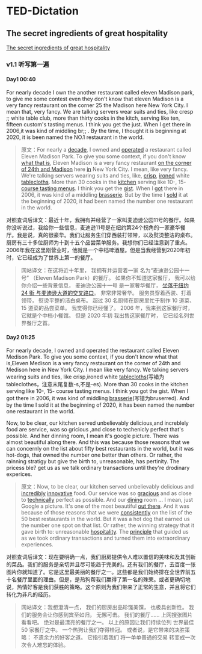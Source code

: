 # TED-Dictation
## The secret ingredients of great hospitality

[The secret ingredients of great hospitality](https://www.ted.com/talks/will_guidara_the_secret_ingredients_of_great_hospitality?rss=172BB350-0207)

### v1.1 听写第一遍
#### Day1 00:40
For nearly decade I own the another restaurant called eleven Madison park, to give me some contest even they don't know that eleven Madison is a very fancy restaurant on the corner 25 the Madison here New York City. I mean that, very fancy. We are talking servers wear suits and ties, like cresp ;; white table club, more than thirty cooks in the kitch, serving like ten, fifteen custom's tasting menus. I think you get the just. When I get there in 2006,it was kind of middling br;; . By the time, I thought it is beginning at 2020, it is been named the NO.1 restaurant in the world.

>原文：For nearly a [decade](/), I owned and [operated](/) a restaurant called Eleven Madison Park. To give you some context, if you don't know [what that is](/), Eleven Madison is a very fancy restaurant [on the corner of 24th and Madison]() here [in](/) New York City. I mean, like very fancy. We're talking servers wearing suits and ties, like, [crisp](/), [ironed](/) white [tablecloths](). More than 30 cooks in the [kitchen]() serving like 10-, 15-[course tasting menus](). I think you get the [gist](). When I [got]() there in 2006, it was kind of a middling [brasserie](). But by the time I [sold]() it at the beginning of 2020, it had been named the number one restaurant in the world.

对照查词后译文：最近十年，我拥有并经营了一家叫麦迪逊公园11号的餐厅。如果你没听说过，我给你一些信息，麦迪逊11号是在纽约第24个拐角的一家豪华餐厅。我是说，真的很豪华。我们让服务生们穿西装打领带，以及熨烫整洁的桌布。厨房有三十多位厨师为十到十五个品尝菜单服务。我想你们已经注意到了重点。2006年我在这里刚营业时，他就是一个中档啤酒屋。但是当我经营到2020年初时，它已经成为了世界上第一的餐厅。

>网站译文：在这将近十年里， 我拥有并运营着一家 名为“麦迪逊公园十一号” （Eleven Madison Park）的餐厅。 如果你不知道这家餐厅， 我可以给你介绍一些背景信息， 麦迪逊公园十一号 是一家奢华餐厅， [坐落于纽约 24 街 与麦迪逊大道的交叉路口]()。 非常非常奢华。 服务员穿着西装、打着领带， 熨烫平整的洁白桌布。 超过 30 名厨师在厨房里忙于制作 10 道菜、15 道菜的品尝菜单。 我觉得你已经懂了。 2006 年，我来到这家餐厅时， 它就是个中档小餐馆。 但是 2020 年初 我出售这家餐厅时， 它已经名列世界餐厅之首。

#### Day2 01:25
For nearly decade, I owned and operated the restaurant called Eleven Medison Park. To give you some context, if you don't know what that is,Eleven Medison is a very fancy restaurant on the corner of 24th and Medison here in New York City. I mean like very fancy. We talking servers wearing suits and ties, like crisp,ironed white [tablecloths]()(写错为tableclothes，注意末尾复数-s,不是-es). More than 30 cooks in the kitchen serving like 10-, 15- course tasting menus. I think you got the gist. When I got there in 2006, it was kind of middling [brasserie]()(写错为bruserred). And by the time I sold it at the beginning of 2020, it has been named the number one restaurant in the world.

Now, to be clear, our kitchen served unbelievably delicious,and increblely food are service, was so gricious ,and close to techenicly perfect that's possible. And her dinning room, I mean it's google picture. There was almost beautiful along there. And this was because those reasons that we can concernly on the list about fifty best restaurants in the world, but it was hot-dogs, that owned the number one better than others. Or rather, the rainning stratigy but give the birth to, unreasonable, has pertinity. The pricess ble? get us as we talk ordinary transactions until they're drodinary experices.

>原文：Now, to be clear, our kitchen served unbelievably delicious and [incredibly]() [innovative]() food. Our service was so [gracious]() and as close to [technically]() perfect as possible. And our [dining]() room ... I mean, just Google a picture. It's one of the most beautiful [out there](). And it was because of those reasons that we were [consistently]() on the list of the 50 best restaurants in the world. But it was a hot dog that earned us the number one spot on that list. Or rather, the winning strategy that it gave birth to: unreasonable [hospitality](). The [principle]() that guided us as we took ordinary transactions and turned them into extraordinary experiences.

对照查词后译文：现在要明确一点，我们厨房提供令人难以置信的美味和及其创新的菜品。我们的服务是亲切并且尽可能趋于完美的。还有我们的餐厅，去百度一张图片你就知道了。它是这里最美丽的餐厅之一。这些都是我们始终排在全世界前五十名餐厅里面的理由。但是，是热狗帮我们赢得了第一名的殊荣。或者更确切地说，热情好客是我们获胜的策略。这个原则为我们带来了正常的生意，并且将它们转化为非凡的经历。

>网站译文：我想澄清一点， 我们的厨房出品珍馐美馔， 也极具创新性。 我们的服务会让你感到宾至如归， 无懈可击。 我们的餐厅…… 上网搜张图片看看吧。 绝对是最漂亮的餐厅之一。 以上的原因让我们持续位列 世界最佳 50 家餐厅之中。 一个热狗让我们夺得桂冠。 或者说，是它带来的决胜策略： 不遗余力的好客之道。 它指引着我们 将一单单普通的交易 转变成一次次令人难忘的体验。



